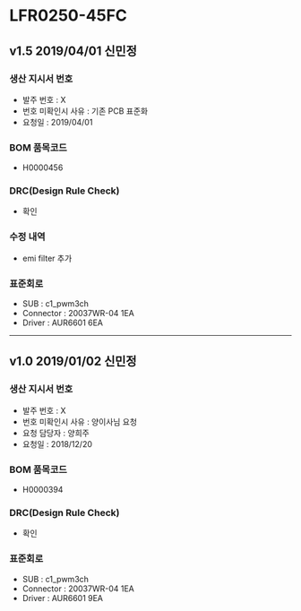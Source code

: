 # LFR0250-45FC

## v1.5 2019/04/01 신민정

### 생산 지시서 번호
* 발주 번호 : X
* 번호 미확인시 사유 : 기존 PCB 표준화
* 요청일 : 2019/04/01

### BOM 품목코드
* H0000456

### DRC(Design Rule Check)
* 확인

### 수정 내역
* emi filter 추가

### 표준회로
* SUB : c1_pwm3ch
* Connector : 20037WR-04 1EA
* Driver : AUR6601 6EA

----------

## v1.0 2019/01/02 신민정

### 생산 지시서 번호
* 발주 번호 : X
* 번호 미확인시 사유 : 양이사님 요청
* 요청 담당자 : 양희주
* 요청일 : 2018/12/20

### BOM 품목코드
* H0000394

### DRC(Design Rule Check)
* 확인

### 표준회로
* SUB : c1_pwm3ch
* Connector : 20037WR-04 1EA
* Driver : AUR6601 9EA
